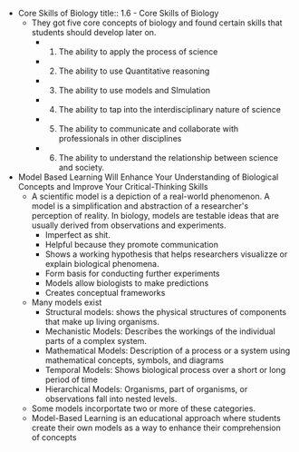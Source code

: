 - Core Skills of Biology
  title:: 1.6 - Core Skills of Biology
	- They got five core concepts of biology and found certain skills that students should develop later on.
		- 1. The ability to apply the process of science
		- 2. The ability to use Quantitative reasoning
		- 3. The ability to use models and SImulation
		- 4. The ability to tap into the interdisciplinary nature of science
		- 5. The ability to communicate and collaborate with professionals in other disciplines
		- 6. The ability to understand the relationship between science and society.
- Model Based Learning Will Enhance Your Understanding of Biological Concepts and Improve Your Critical-Thinking Skills
	- A scientific model is a depiction of a real-world phenomenon. A  model is a simplification and abstraction of a researcher's perception of reality. In biology, models are testable ideas that are usually derived from observations and experiments.
		- Imperfect as shit.
		- Helpful because they promote communication
		- Shows a working hypothesis that helps researchers visualizze or explain biological phenomena.
		- Form basis for conducting further experiments
		- Models allow biologists to make predictions
		- Creates conceptual frameworks
	- Many models exist
		- Structural models: shows the physical structures of components that make up living organisms.
		- Mechanistic Models: Describes the workings of the individual parts of a complex system.
		- Mathematical Models: Description of a process or a system using mathematical concepts, symbols, and diagrams
		- Temporal Models: Shows biological process over a short or long period of time
		- Hierarchical Models: Organisms, part of organisms, or observations fall into nested levels.
	- Some models incorportate two or more of these categories.
	- Model-Based Learning is an educational approach where students create their own models as a way to enhance their comprehension of concepts